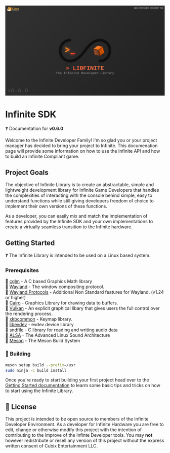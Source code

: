 ![banner](BANNER.png)

# Infinite SDK

<div class="alert alert-info part text-info">
❓ Documentation for <b>v0.6.0</b>
</div>

Welcome to the Infinite Developer Family! I'm so glad you or your project manager has decided to bring your project to Infinite. This documenation page will provide some information on how to use the Infinite API and how to build an Infinite Compliant game.

## Project Goals

The objective of Infinite Library is to create an abstractable, simple and lightweight development library for Infinite Game Developers that handles the complexities of interacting with the console behind simple, easy to understand functions while still giving developers freedom of choice to implement their own versions of these functions.

As a developer, you can easily mix and match the implementation of features provided by the Infinite SDK and your own implementations to create a virtually seamless transition to the Infinite hardware.

## Getting Started

<div class="alert alert-info part text-info">
❓ The Infinite Library is intended to be used on a Linux based system.
</div>

### Prerequisites

🔸 [cglm](https://github.com/recp/cglm) - A C based Graphics Math library<br>
🔸 [Wayland](https://gitlab.freedesktop.org/wayland/wayland) - The window compositing protocol.<br>
🔸 [Wayland Protocols](https://gitlab.freedesktop.org/wayland/wayland-protocols) - Additional Non Standard features for Wayland. (v1.24 or higher)<br>
🔸 [Cairo](https://cairographics.org/) - Graphics Library for drawing data to buffers.<br>
🔸 [Vulkan](https://github.com/KhronosGroup/Vulkan-Loader/) - An explicit graphical libary that gives users the full control over the rendering process.<br>
🔸 [xkbcommon](https://github.com/xkbcommon/libxkbcommon) - Keymap library.<br>
🔸 [libevdev](https://www.freedesktop.org/wiki/Software/libevdev/) - evdev device library<br>
🔸 [sndfile](https://github.com/libsndfile/libsndfile) - C library for reading and writing audio data<br>
🔸 [ALSA](https://www.alsa-project.org/wiki/Main_Page) - The Advanced Linux Sound Architecture<br>
🔸 [Meson](https://github.com/mesonbuild/meson) - The Meson Build System

### 🚧 Building

```bash
meson setup build --prefix=/usr
sudo ninja -C build install
```

Once you're ready to start building your first project head over to the [Getting Started documentation](../getting_started) to learm some basic tips and tricks on how to start using the Infinite Library.

## 📖 License

This project is intended to be open source to members of the Infinite Developer Environment. As a developer for Infinite Hardware you are free to edit, change or otherwise modify this project with the intention of contributing to the improve of the Infinte Developer tools. You may **not** however redistribute or resell any version of this project without the express written consent of Cubix Entertainment LLC.
